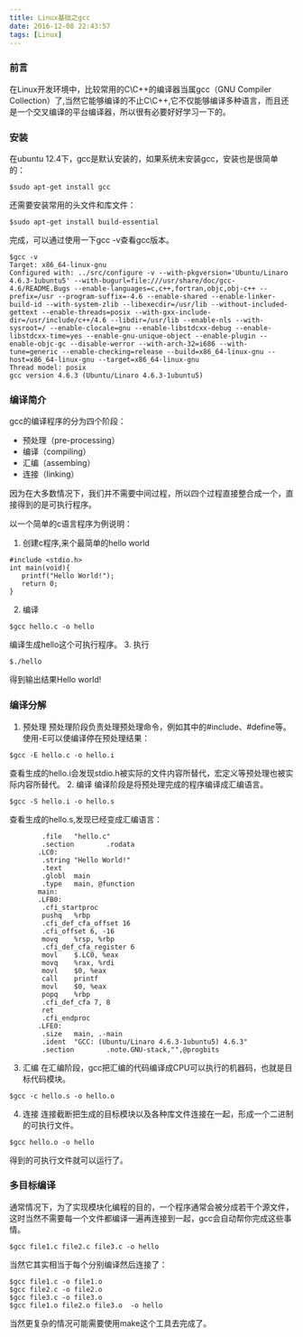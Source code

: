 ```yaml
---
title: Linux基础之gcc
date: 2016-12-08 22:43:57
tags: [Linux]
---
```



### 前言
在Linux开发环境中，比较常用的C\C++的编译器当属gcc（GNU Compiler Collection）了,当然它能够编译的不止C\C++,它不仅能够编译多种语言，而且还是一个交叉编译的平台编译器，所以很有必要好好学习一下的。

### 安装
在ubuntu 12.4下，gcc是默认安装的，如果系统未安装gcc，安装也是很简单的：
```
$sudo apt-get install gcc
```

<!-- more -->

还需要安装常用的头文件和库文件：
```
$sudo apt-get install build-essential
```
完成，可以通过使用一下gcc -v查看gcc版本。
```
$gcc -v
Target: x86_64-linux-gnu
Configured with: ../src/configure -v --with-pkgversion='Ubuntu/Linaro 4.6.3-1ubuntu5' --with-bugurl=file:///usr/share/doc/gcc-4.6/README.Bugs --enable-languages=c,c++,fortran,objc,obj-c++ --prefix=/usr --program-suffix=-4.6 --enable-shared --enable-linker-build-id --with-system-zlib --libexecdir=/usr/lib --without-included-gettext --enable-threads=posix --with-gxx-include-dir=/usr/include/c++/4.6 --libdir=/usr/lib --enable-nls --with-sysroot=/ --enable-clocale=gnu --enable-libstdcxx-debug --enable-libstdcxx-time=yes --enable-gnu-unique-object --enable-plugin --enable-objc-gc --disable-werror --with-arch-32=i686 --with-tune=generic --enable-checking=release --build=x86_64-linux-gnu --host=x86_64-linux-gnu --target=x86_64-linux-gnu
Thread model: posix
gcc version 4.6.3 (Ubuntu/Linaro 4.6.3-1ubuntu5) 
```
### 编译简介
gcc的编译程序的分为四个阶段：
- 预处理（pre-processing）
- 编译（compiling）
- 汇编（assembing）
- 连接（linking）

因为在大多数情况下，我们并不需要中间过程，所以四个过程直接整合成一个，直接得到的是可执行程序。

以一个简单的c语言程序为例说明：
1. 创建c程序,来个最简单的hello world
```
#include <stdio.h>
int main(void){
   printf("Hello World!");
   return 0;
}
```
2. 编译
```
$gcc hello.c -o hello
```
编译生成hello这个可执行程序。
3. 执行
```
$./hello
```
得到输出结果Hello world!

### 编译分解
1. 预处理
预处理阶段负责处理预处理命令，例如其中的#include、#define等。
使用-E可以使编译停在预处理结果：
```
$gcc -E hello.c -o hello.i
```
查看生成的hello.i会发现stdio.h被实际的文件内容所替代，宏定义等预处理也被实际内容所替代。
2. 编译
编译阶段是将预处理完成的程序编译成汇编语言。
```
$gcc -S hello.i -o hello.s
```
查看生成的hello.s,发现已经变成汇编语言：
```
        .file   "hello.c"
        .section        .rodata
       .LC0:
        .string "Hello World!"
        .text
        .globl  main
        .type   main, @function
       main:
       .LFB0:
        .cfi_startproc
        pushq   %rbp
        .cfi_def_cfa_offset 16
        .cfi_offset 6, -16
        movq    %rsp, %rbp
        .cfi_def_cfa_register 6
        movl    $.LC0, %eax
        movq    %rax, %rdi
        movl    $0, %eax
        call    printf
        movl    $0, %eax
        popq    %rbp
        .cfi_def_cfa 7, 8
        ret
        .cfi_endproc
       .LFE0:
        .size   main, .-main
        .ident  "GCC: (Ubuntu/Linaro 4.6.3-1ubuntu5) 4.6.3"
        .section        .note.GNU-stack,"",@progbits
```
3. 汇编
在汇编阶段，gcc把汇编的代码编译成CPU可以执行的机器码，也就是目标代码模块。
```
$gcc -c hello.s -o hello.o
```
4. 连接
连接截断把生成的目标模块以及各种库文件连接在一起，形成一个二进制的可执行文件。
```
$gcc hello.o -o hello
```
得到的可执行文件就可以运行了。

### 多目标编译
通常情况下，为了实现模块化编程的目的，一个程序通常会被分成若干个源文件，这时当然不需要每一个文件都编译一遍再连接到一起，gcc会自动帮你完成这些事情。
```
$gcc file1.c file2.c file3.c -o hello 
```
当然它其实相当于每个分别编译然后连接了：
```
$gcc file1.c -o file1.o
$gcc file2.c -o file2.o
$gcc file3.c -o file3.o
$gcc file1.o file2.o file3.o  -o hello
```
当然更复杂的情况可能需要使用make这个工具去完成了。